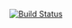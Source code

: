 [![Build Status](https://dev.azure.com/jamesdedwards3/jamesdedwards3/_apis/build/status/jamesdedwards3-CI?branchName=master)](https://dev.azure.com/jamesdedwards3/jamesdedwards3/_build/latest?definitionId=1&branchName=master)
